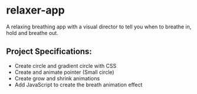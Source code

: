 # relaxer-app
A relaxing breathing app with a visual director to tell you when to breathe in, hold and breathe out.

## Project Specifications:

* Create circle and gradient circle with CSS
* Create and animate pointer (Small circle)
* Create grow and shrink animations
* Add JavaScript to create the breath animation effect

